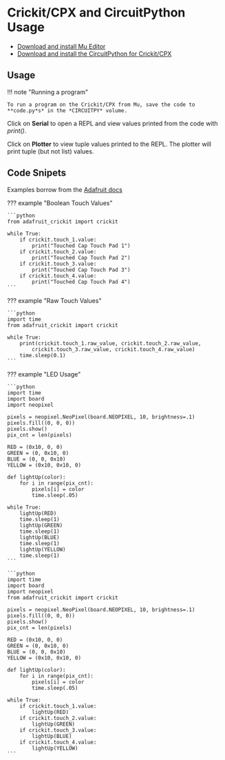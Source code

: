 # Crickit/CPX and CircuitPython Usage

* [Download and install Mu Editor](https://learn.adafruit.com/welcome-to-circuitpython/installing-mu-editor)
* [Download and install the CircuitPython for Crickit/CPX](https://learn.adafruit.com/adafruit-crickit-creative-robotic-interactive-construction-kit/circuitpython-code)

## Usage

!!! note "Running a program"

    To run a program on the Crickit/CPX from Mu, save the code to **code.py*s* in the *CIRCUITPY* volume.

Click on **Serial** to open a REPL and view values printed from the code with *print()*.

Click on **Plotter** to view tuple values printed to the REPL. The plotter will print tuple (but not list) values.

## Code Snipets

Examples borrow from the [Adafruit docs](https://learn.adafruit.com/adafruit-crickit-creative-robotic-interactive-construction-kit/circuitpython-code/)

??? example "Boolean Touch Values"

    ```python
    from adafruit_crickit import crickit
      
    while True:
        if crickit.touch_1.value:
            print("Touched Cap Touch Pad 1")
        if crickit.touch_2.value:
            print("Touched Cap Touch Pad 2")
        if crickit.touch_3.value:
            print("Touched Cap Touch Pad 3")
        if crickit.touch_4.value:
            print("Touched Cap Touch Pad 4")
    ```

??? example "Raw Touch Values"

    ```python
    import time
    from adafruit_crickit import crickit
    
    while True:
        print(crickit.touch_1.raw_value, crickit.touch_2.raw_value,
            crickit.touch_3.raw_value, crickit.touch_4.raw_value)    
        time.sleep(0.1)
    ```
    
??? example "LED Usage"

    ```python
    import time
    import board
    import neopixel
    
    pixels = neopixel.NeoPixel(board.NEOPIXEL, 10, brightness=.1)
    pixels.fill((0, 0, 0))
    pixels.show()
    pix_cnt = len(pixels)
    
    RED = (0x10, 0, 0) 
    GREEN = (0, 0x10, 0)
    BLUE = (0, 0, 0x10)
    YELLOW = (0x10, 0x10, 0)
    
    def lightUp(color):
        for i in range(pix_cnt):
            pixels[i] = color
            time.sleep(.05)
    
    while True:
        lightUp(RED)
        time.sleep(1)
        lightUp(GREEN)
        time.sleep(1)
        lightUp(BLUE)
        time.sleep(1)
        lightUp(YELLOW)
        time.sleep(1)
    ```
    
    ```python
    import time
    import board
    import neopixel
    from adafruit_crickit import crickit
    
    pixels = neopixel.NeoPixel(board.NEOPIXEL, 10, brightness=.1)
    pixels.fill((0, 0, 0))
    pixels.show()
    pix_cnt = len(pixels)
    
    RED = (0x10, 0, 0) 
    GREEN = (0, 0x10, 0)
    BLUE = (0, 0, 0x10)
    YELLOW = (0x10, 0x10, 0)
    
    def lightUp(color):
        for i in range(pix_cnt):
            pixels[i] = color
            time.sleep(.05)
    
    while True:
        if crickit.touch_1.value:
            lightUp(RED)
        if crickit.touch_2.value:
            lightUp(GREEN)
        if crickit.touch_3.value:
            lightUp(BLUE)
        if crickit.touch_4.value:
            lightUp(YELLOW)
    ```